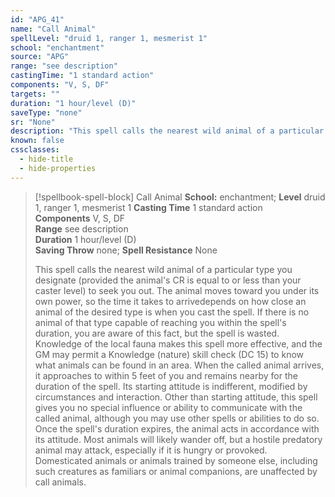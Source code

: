 ```yaml
---
id: "APG_41"
name: "Call Animal"
spellLevel: "druid 1, ranger 1, mesmerist 1"
school: "enchantment"
source: "APG"
range: "see description"
castingTime: "1 standard action"
components: "V, S, DF"
targets: ""
duration: "1 hour/level (D)"
saveType: "none"
sr: "None"
description: "This spell calls the nearest wild animal of a particular type you designate (provided the animal's CR is equal to or less than your caster level) to seek you out. The animal moves toward you under its own power, so the time it takes to arrivedepends on how close an animal of the desired type is when you cast the spell. If there is no animal of that type capable of reaching you within the spell's duration, you are aware of this fact, but the spell is wasted. Knowledge of the local fauna makes this spell more effective, and the GM may permit a Knowledge (nature) skill check (DC 15) to know what animals can be found in an area.  When the called animal arrives, it approaches to within 5 feet of you and remains nearby for the duration of the spell.  Its starting attitude is indifferent, modified by circumstances and interaction. Other than starting attitude, this spell gives you no special influence or ability to communicate with the called animal, although you may use other spells or abilities to do so.  Once the spell's duration expires, the animal acts in accordance with its attitude. Most animals will likely wander off, but a hostile predatory animal may attack, especially if it is hungry or provoked.  Domesticated animals or animals trained by someone else, including such creatures as familiars or animal companions, are unaffected by call animals."
known: false
cssclasses:
  - hide-title
  - hide-properties
---
```


> [!spellbook-spell-block] Call Animal
> **School:** enchantment; **Level** druid 1, ranger 1, mesmerist 1
> **Casting Time** 1 standard action  
> **Components** V, S, DF  
> **Range** see description  
> **Duration** 1 hour/level (D)  
> **Saving Throw** none; **Spell Resistance** None
> 
> This spell calls the nearest wild animal of a particular type you designate (provided the animal's CR is equal to or less than your caster level) to seek you out. The animal moves toward you under its own power, so the time it takes to arrivedepends on how close an animal of the desired type is when you cast the spell. If there is no animal of that type capable of reaching you within the spell's duration, you are aware of this fact, but the spell is wasted. Knowledge of the local fauna makes this spell more effective, and the GM may permit a Knowledge (nature) skill check (DC 15) to know what animals can be found in an area.  When the called animal arrives, it approaches to within 5 feet of you and remains nearby for the duration of the spell.  Its starting attitude is indifferent, modified by circumstances and interaction. Other than starting attitude, this spell gives you no special influence or ability to communicate with the called animal, although you may use other spells or abilities to do so.  Once the spell's duration expires, the animal acts in accordance with its attitude. Most animals will likely wander off, but a hostile predatory animal may attack, especially if it is hungry or provoked.  Domesticated animals or animals trained by someone else, including such creatures as familiars or animal companions, are unaffected by call animals.